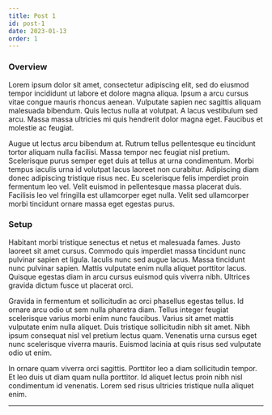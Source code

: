 ```yaml
---
title: Post 1
id: post-1
date: 2023-01-13
order: 1
---
```


### Overview

Lorem ipsum dolor sit amet, consectetur adipiscing elit, sed do eiusmod tempor incididunt ut labore et dolore magna aliqua. Ipsum a arcu cursus vitae congue mauris rhoncus aenean. Vulputate sapien nec sagittis aliquam malesuada bibendum. Quis lectus nulla at volutpat. A lacus vestibulum sed arcu. Massa massa ultricies mi quis hendrerit dolor magna eget. Faucibus et molestie ac feugiat.

Augue ut lectus arcu bibendum at. Rutrum tellus pellentesque eu tincidunt tortor aliquam nulla facilisi. Massa tempor nec feugiat nisl pretium. Scelerisque purus semper eget duis at tellus at urna condimentum. Morbi tempus iaculis urna id volutpat lacus laoreet non curabitur. Adipiscing diam donec adipiscing tristique risus nec. Eu scelerisque felis imperdiet proin fermentum leo vel. Velit euismod in pellentesque massa placerat duis. Facilisis leo vel fringilla est ullamcorper eget nulla. Velit sed ullamcorper morbi tincidunt ornare massa eget egestas purus.

### Setup

Habitant morbi tristique senectus et netus et malesuada fames. Justo laoreet sit amet cursus. Commodo quis imperdiet massa tincidunt nunc pulvinar sapien et ligula. Iaculis nunc sed augue lacus. Massa tincidunt nunc pulvinar sapien. Mattis vulputate enim nulla aliquet porttitor lacus. Quisque egestas diam in arcu cursus euismod quis viverra nibh. Ultrices gravida dictum fusce ut placerat orci.

Gravida in fermentum et sollicitudin ac orci phasellus egestas tellus. Id ornare arcu odio ut sem nulla pharetra diam. Tellus integer feugiat scelerisque varius morbi enim nunc faucibus. Varius sit amet mattis vulputate enim nulla aliquet. Duis tristique sollicitudin nibh sit amet. Nibh ipsum consequat nisl vel pretium lectus quam. Venenatis urna cursus eget nunc scelerisque viverra mauris. Euismod lacinia at quis risus sed vulputate odio ut enim.

In ornare quam viverra orci sagittis. Porttitor leo a diam sollicitudin tempor. Et leo duis ut diam quam nulla porttitor. Id aliquet lectus proin nibh nisl condimentum id venenatis. Lorem sed risus ultricies tristique nulla aliquet enim.

---
